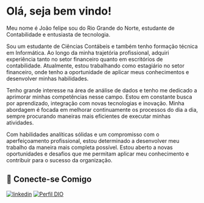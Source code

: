 # Olá, seja bem vindo!

Meu nome é João felipe sou do Rio Grande do Norte, estudante de Contabilidade e entusiasta de tecnologia.

Sou um estudante de Ciências Contábeis e também tenho formação técnica em Informática. Ao longo da minha trajetória profissional, adquiri experiência tanto no setor financeiro quanto em escritórios de contabilidade. Atualmente, estou trabalhando como estagiário no setor financeiro, onde tenho a oportunidade de aplicar meus conhecimentos e desenvolver minhas habilidades.

Tenho grande interesse na área de análise de dados e tenho me dedicado a aprimorar minhas competências nesse campo. Estou em constante busca por aprendizado, integração com novas tecnologias e inovação. Minha abordagem é focada em melhorar continuamente os processos do dia a dia, sempre procurando maneiras mais eficientes de executar minhas atividades.

Com habilidades analíticas sólidas e um compromisso com o aperfeiçoamento profissional, estou determinado a desenvolver meu trabalho da maneira mais completa possível. Estou aberto a novas oportunidades e desafios que me permitam aplicar meu conhecimento e contribuir para o sucesso da organização.


## 🔗 Conecte-se Comigo

[![linkedin](https://img.shields.io/badge/linkedin-0A66C2?style=for-the-badge&logo=linkedin&logoColor=white)](https://www.linkedin.com/in/jfbdo/)
[![Perfil DIO](https://img.shields.io/badge/-Meu%20Perfil%20na%20DIO-000?style=for-the-badge)](https://www.dio.me/users/joaofelipebdo)


